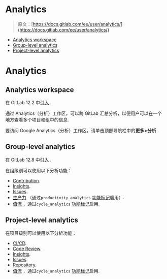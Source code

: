 # Analytics

> 原文：[https://docs.gitlab.com/ee/user/analytics/](https://docs.gitlab.com/ee/user/analytics/)

*   [Analytics workspace](#analytics-workspace)
*   [Group-level analytics](#group-level-analytics)
*   [Project-level analytics](#project-level-analytics)

# Analytics[](#analytics "Permalink")

## Analytics workspace[](#analytics-workspace "Permalink")

在 GitLab 12.2 中[引入](https://gitlab.com/gitlab-org/gitlab/-/issues/12077) .

通过 Analytics（分析）工作区，可以跨 GitLab 汇总分析，以便用户可以在一个地方查看多个项目和组中的信息.

要访问 Google Analytics（分析）工作区，请单击顶部导航栏中的**更多>分析** .

## Group-level analytics[](#group-level-analytics "Permalink")

在 GitLab 12.8 中[引入](https://gitlab.com/gitlab-org/gitlab/-/issues/195979) .

在组级别可以使用以下分析功能：

*   [Contribution](../group/contribution_analytics/index.html).
*   [Insights](../group/insights/index.html).
*   [Issues](../group/issues_analytics/index.html).
*   [生产力](productivity_analytics.html) （通过`productivity_analytics` [功能标记](../../development/feature_flags/development.html#enabling-a-feature-flag-in-development)启用）.
*   [值流](value_stream_analytics.html) ，通过`cycle_analytics` [功能标记](../../development/feature_flags/development.html#enabling-a-feature-flag-in-development)启用.

## Project-level analytics[](#project-level-analytics "Permalink")

在项目级别可以使用以下分析功能：

*   [CI/CD](../../ci/pipelines/index.html#pipeline-success-and-duration-charts).
*   [Code Review](code_review_analytics.html).
*   [Insights](../group/insights/index.html).
*   [Issues](../group/issues_analytics/index.html).
*   [Repository](repository_analytics.html).
*   [值流](value_stream_analytics.html) ，通过`cycle_analytics` [功能标记](../../development/feature_flags/development.html#enabling-a-feature-flag-in-development)启用.
